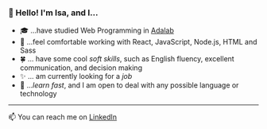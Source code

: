 ### 👋 Hello! I'm Isa, and I...

- 🎓 ...have studied Web Programming in [Adalab](https://adalab.es/)
- 🔭 ...feel comfortable working with React, JavaScript, Node.js, HTML and Sass
- 🍀 ... have some cool *soft skills*, such as English fluency, excellent communication, and decision making
- ✨ ... am currently looking for a *job*
- 🚀 ...*learn fast*, and I am open to deal with any possible language or technology

***

📫 You can reach me on [LinkedIn](https://www.linkedin.com/in/isabelgarabana/)
